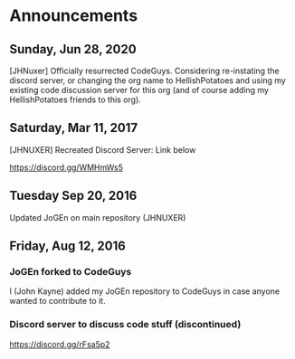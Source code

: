 # Announcements

## Sunday, Jun 28, 2020
[JHNuxer] Officially resurrected CodeGuys. Considering re-instating the discord
server, or changing the org name to HellishPotatoes and using my existing code
discussion server for this org (and of course adding my HellishPotatoes friends
to this org).

## Saturday, Mar 11, 2017
[JHNUXER] Recreated Discord Server: Link below

https://discord.gg/WMHmWs5

## Tuesday Sep 20, 2016
Updated JoGEn on main repository (JHNUXER)

## Friday, Aug 12, 2016
### JoGEn forked to CodeGuys
I (John Kayne) added my JoGEn repository to CodeGuys in case anyone wanted to contribute to it.

### Discord server to discuss code stuff (discontinued)
https://discord.gg/rFsa5p2
